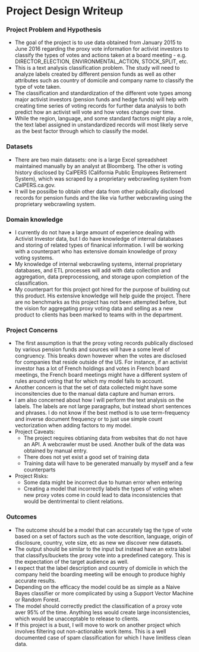 # Project Design Writeup


### Project Problem and Hypothesis
* The goal of the project is to use data obtained from January 2015 to June 2016 regarding the proxy vote information for activist investors to classify the types of votes and actions taken at a board meeting - e.g. DIRECTOR_ELECTION, ENVIRONMENTAL_ACTION, STOCK_SPLIT, etc.
* This is a text analysis classification problem. The study will need to analyze labels created by different pension funds as well as other attributes such as country of domicile and company name to classify the type of vote taken.
* The classification and standardization of the different vote types among major activist investors (pension funds and hedge funds) will help with creating time series of voting records for further data analysis to both predict how an activist will vote and how votes change over time.
* While the region, language, and some standard factors might play a role, the text label assigned in unstandardized records will most likely serve as the best factor through which to classify the model.

### Datasets
* There are two main datasets: one is a large Excel spreadsheet maintained manually by an analyst at Bloomberg. The other is voting history disclosed by CalPERS (California Public Employees Retirement System), which was scraped by a proprietary webcrawling system from CalPERS.ca.gov. 
* It will be possilbe to obtain other data from other publically disclosed records for pension funds and the like via further webcrawling using the proprietary webcrawling system.

### Domain knowledge
* I currently do not have a large amount of experience dealing with Activist Investor data, but I do have knowledge of internal databases and storing of related types of finanical information. I will be working with a counterpart who has extensive domain knowledge of proxy voting systems. 
* My knowledge of internal webcrawling systems, internal proprietary databases, and ETL processes will add with data collection and aggregation, data preprocessiong, and storage upon completion of the classification. 
* My counterpart for this project got hired for the purpose of building out this product. His extensive knowledge will help guide the project. There are no benchmarks as this project has not been attempted before, but the vision for aggregating proxy voting data and selling as a new product to clients has been marked to teams with in the department.

### Project Concerns
* The first assumption is that the proxy voting records publically disclosed by  various pension funds and sources will have a some level of congruency. This breaks down however when the votes are disclosed for companies that reside outside of the US. For instance, if an activist investor has a lot of French holdings and votes in French board meetings, the French board meetings might have a different system of rules around voting that for which my model fails to account.
* Another concern is that the set of data collected might have some inconsitencies due to the manual data capture and human errors. 
* I am also concerned about how I will perform the text analysis on the labels. The labels are not large paragraphs, but instead short sentences and phrases. I do not know if the best method is to use term-frequency and inverse document frequency or to just use simple count vectorization when adding factors to my model.
* Project Caveats:
	* The project requires obtianing data from websites that do not have an API. A webcrawler must be used. Another bulk of the data was obtained by manual entry. 
	* There does not yet exist a good set of training data
	* Training data will have to be generated manually by myself and a few counterparts 
* Project Risks:
	* Some data might be incorrect due to human error when entering
	* Creating a model that incorrectly labels the types of voting when new proxy votes come in could lead to data inconsistencies that would be dentrimental to client relations. 

### Outcomes
* The outcome should be a model that can accurately tag the type of vote based on a set of factors such as the vote descrition, language, origin of disclosure, country, vote size, etc as new we discover new datasets.
* The output should be similar to the input but instead have an extra label that classifys/buckets the proxy vote into a predefined category. This is the expectation of the target audience as well.
* I expect that the label description and country of domicile in which the company held the boarding meeting will be enough to produce highly accurate results.
* Depending on the efficacy the model could be as simple as a Naive Bayes classifier or more complicated by using a Support Vector Machine or Random Forest. 
* The model should correctly predict the classification of a proxy vote aver 95% of the time. Anything less would create large inconsistencies, which would be unacceptable to release to clients.
* If this project is a bust, I will move to work on another project which involves filtering out non-actionable work items. This is a well documented case of spam classification for which I have limitless clean data. 

